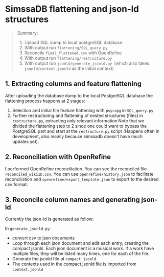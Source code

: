 # SimssaDB flattening and json-ld structures

> Summary:  
>   1. Upload SQL dump to local postgreSQL database
>   2. With output run `flattening/SQL_query.py`
>   3. Reconcile `final_flattened.csv` with OpenRefine
>   4. With output run `flattening/restructure.py`
>   5. With output run `jsonld/generate_jsonld.py `(which also takes `jsonld/context.jsonld` as the initial context)

## 1. Extracting columns and feature flattening
After uploading the database dump to the local PostgreSQL database the flattening process happens at 2 stages:
1. Selection and initial file feature flattening with `psycopg` in `SQL_query.py` 
2. Further restructuring and flattening of nested structures (files) in `restructure.py`, extracting only relevant information
Note that we divided the flattening step to 2 since one could want to bypass the PostgreSQL part and start at the `restructure.py` script (Happens often in development, also mainly because simssadb doesn't have much updates yet).



## 2. Reconciliation with OpenRefine
I performed OpenRefine reconciliation. You can see the reconciled file `reconciled_wikiID.csv`. You can use `openrefine/history.json` to facilitate reconciliation and `openrefine/export_template.json` to export to the desired csv format.


## 3. Reconcile column names and generating json-ld
Currently the json-ld is generated as follow:  

In `generate_jsonld.py`:
- convert csv to json documents 
- Loop through each json document and edit each entry, creating the compact jsonld. Each json document is a musical work. If a work have multiple files, they will be listed many times, one for each of the file. 
- Generate the jsonld file at `compact.jsonld`
- The contexts used in the compact.jsonld file is imported from `context.jsonld`


